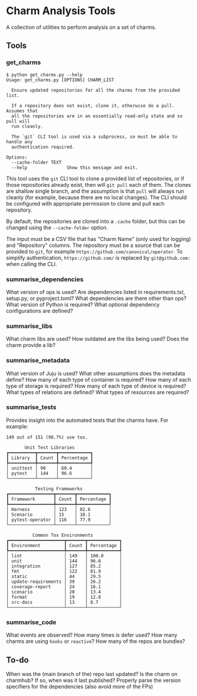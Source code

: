 # Charm Analysis Tools

A collection of utilities to perform analysis on a set of charms.

## Tools

### get_charms

```shellscript
$ python get_charms.py --help
Usage: get_charms.py [OPTIONS] CHARM_LIST

  Ensure updated repositories for all the charms from the provided list.

  If a repository does not exist, clone it, otherwise do a pull. Assumes that
  all the repositories are in an essentially read-only state and so pull will
  run cleanly.

  The `git` CLI tool is used via a subprocess, so must be able to handle any
  authentication required.

Options:
  --cache-folder TEXT
  --help               Show this message and exit.
```

This tool uses the `git` CLI tool to clone a provided list of repositories, or
if those repositories already exist, then will `git pull` each of them. The
clones are shallow single branch, and the assumption is that `pull` will always
run cleanly (for example, because there are no local changes). The CLI should be
configured with appropriate permission to clone and pull each repository.

By default, the repositories are cloned into a `.cache` folder, but this can be
changed using the `--cache-folder` option.

The input must be a CSV file that has "Charm Name" (only used for logging) and
"Repository" columns. The repository must be a source that can be provided to
`git`, for example `https://github.com/canonical/operator`. To simplify
authentication, `https://github.com/` is replaced by `git@github.com:` when
calling the CLI.

### summarise_dependencies

What version of ops is used?
Are dependencies listed in requirements.txt, setup.py, or pyproject.toml?
What dependencies are there other than ops?
What version of Python is required?
What optional dependency configurations are defined?

### summarise_libs

What charm libs are used?
How outdated are the libs being used?
Does the charm provide a lib?

### summarise_metadata

What version of Juju is used?
What other assumptions does the metadata define?
How many of each type of container is required?
How many of each type of storage is required?
How many of each type of device is required?
What types of relations are defined?
What types of resources are required?

### summarise_tests

Provides insight into the automated tests that the charms have. For example:

```
149 out of 151 (98.7%) use tox.

       Unit Test Libraries
┏━━━━━━━━━━┳━━━━━━━┳━━━━━━━━━━━━┓
┃ Library  ┃ Count ┃ Percentage ┃
┡━━━━━━━━━━╇━━━━━━━╇━━━━━━━━━━━━┩
│ unittest │ 90    │ 60.4       │
│ pytest   │ 144   │ 96.6       │
└──────────┴───────┴────────────┘

           Testing Frameworks
┏━━━━━━━━━━━━━━━━━┳━━━━━━━┳━━━━━━━━━━━━┓
┃ Framework       ┃ Count ┃ Percentage ┃
┡━━━━━━━━━━━━━━━━━╇━━━━━━━╇━━━━━━━━━━━━┩
│ Harness         │ 123   │ 82.6       │
│ Scenario        │ 15    │ 10.1       │
│ pytest-operator │ 116   │ 77.9       │
└─────────────────┴───────┴────────────┘

          Common Tox Environments
┏━━━━━━━━━━━━━━━━━━━━━┳━━━━━━━┳━━━━━━━━━━━━┓
┃ Environment         ┃ Count ┃ Percentage ┃
┡━━━━━━━━━━━━━━━━━━━━━╇━━━━━━━╇━━━━━━━━━━━━┩
│ lint                │ 149   │ 100.0      │
│ unit                │ 144   │ 96.6       │
│ integration         │ 127   │ 85.2       │
│ fmt                 │ 122   │ 81.9       │
│ static              │ 44    │ 29.5       │
│ update-requirements │ 39    │ 26.2       │
│ coverage-report     │ 24    │ 16.1       │
│ scenario            │ 20    │ 13.4       │
│ format              │ 19    │ 12.8       │
│ src-docs            │ 13    │ 8.7        │
└─────────────────────┴───────┴────────────┘
```

### summarise_code

What events are observed?
How many times is defer used?
How many charms are using `hooks` or `reactive`?
How many of the repos are bundles?

## To-do

When was the (main branch of the) repo last updated?
Is the charm on charmhub? If so, when was it last published?
Properly parse the version specifiers for the dependencies (also avoid more of the FPs)
